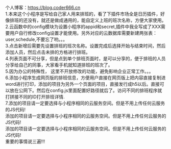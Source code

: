 个人博客：https://blog.coder666.cn  
1.本来这个小程序是写给自己家人用来排班的，看了下插件市场全是日历插件，好像排班的还没有，就还是做成通用的，能自定义上班的班次名称，方便大家使用。  
2.云函数中的config模块为设置小程序的appid和secret,插件中我全写成了XXX需要用户自行修改config设置才能使用。另外对应的云数据库需要新建两张表：user,schedule,不要忘了哟。。。  
3.点击新增后需要先设置排班的班次名称。设置完成后选择开始与结束时间，然后添加人员，然后点击未排的方格进行排班。  
4.列表页面不可分享，但是点到单个排班页面时，是可以分享的，便于排班的人员分享给自己的同事，大家看手机就知道排班的班次了。  
5.因为办公的特殊性， 这里不开放修改的功能，避免影响企业正常工作。。。  
6.添加小程序生成网页版的排班信息，方便用户直接在网页版上把内容直接复制进word进行打印，添加的项目为另外一个页面的项目，直接发行成h5以后。直接可以放在公网下。然后在config.js里面配置好路径就后了。访问不同的排班程序就打拼接不同的ID打开排班详情.  
7.添加的项目请一定要选择与小程序相同的云服务空间。但是不用上传任何云服务的JS代码!  
添加的项目请一定要选择与小程序相同的云服务空间。但是不用上传任何云服务的JS代码!  
添加的项目请一定要选择与小程序相同的云服务空间。但是不用上传任何云服务的JS代码!  
重要的事情说三遍!!!  

